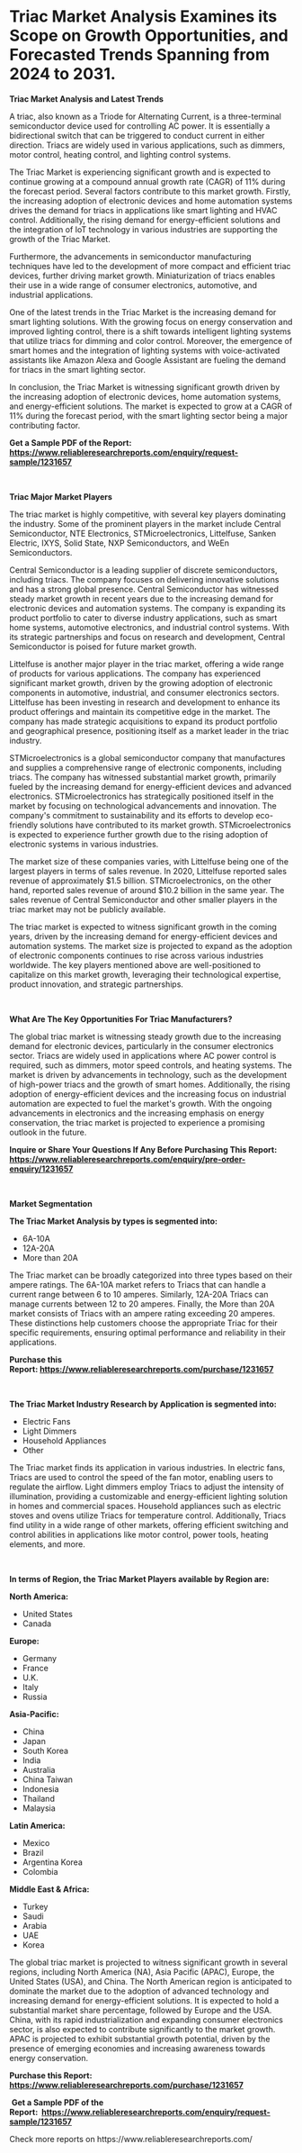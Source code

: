 <p><h1>Triac Market Analysis Examines its Scope on Growth Opportunities, and Forecasted Trends Spanning from 2024 to 2031.</h1></p><p><strong>Triac Market Analysis and Latest Trends</strong></p>
<p><p>A triac, also known as a Triode for Alternating Current, is a three-terminal semiconductor device used for controlling AC power. It is essentially a bidirectional switch that can be triggered to conduct current in either direction. Triacs are widely used in various applications, such as dimmers, motor control, heating control, and lighting control systems.</p><p>The Triac Market is experiencing significant growth and is expected to continue growing at a compound annual growth rate (CAGR) of 11% during the forecast period. Several factors contribute to this market growth. Firstly, the increasing adoption of electronic devices and home automation systems drives the demand for triacs in applications like smart lighting and HVAC control. Additionally, the rising demand for energy-efficient solutions and the integration of IoT technology in various industries are supporting the growth of the Triac Market.</p><p>Furthermore, the advancements in semiconductor manufacturing techniques have led to the development of more compact and efficient triac devices, further driving market growth. Miniaturization of triacs enables their use in a wide range of consumer electronics, automotive, and industrial applications.</p><p>One of the latest trends in the Triac Market is the increasing demand for smart lighting solutions. With the growing focus on energy conservation and improved lighting control, there is a shift towards intelligent lighting systems that utilize triacs for dimming and color control. Moreover, the emergence of smart homes and the integration of lighting systems with voice-activated assistants like Amazon Alexa and Google Assistant are fueling the demand for triacs in the smart lighting sector.</p><p>In conclusion, the Triac Market is witnessing significant growth driven by the increasing adoption of electronic devices, home automation systems, and energy-efficient solutions. The market is expected to grow at a CAGR of 11% during the forecast period, with the smart lighting sector being a major contributing factor.</p></p>
<p><strong>Get a Sample PDF of the Report:&nbsp; <a href="https://www.reliableresearchreports.com/enquiry/request-sample/1231657">https://www.reliableresearchreports.com/enquiry/request-sample/1231657</a></strong></p>
<p>&nbsp;</p>
<p><strong>Triac Major Market Players</strong></p>
<p><p>The triac market is highly competitive, with several key players dominating the industry. Some of the prominent players in the market include Central Semiconductor, NTE Electronics, STMicroelectronics, Littelfuse, Sanken Electric, IXYS, Solid State, NXP Semiconductors, and WeEn Semiconductors.</p><p>Central Semiconductor is a leading supplier of discrete semiconductors, including triacs. The company focuses on delivering innovative solutions and has a strong global presence. Central Semiconductor has witnessed steady market growth in recent years due to the increasing demand for electronic devices and automation systems. The company is expanding its product portfolio to cater to diverse industry applications, such as smart home systems, automotive electronics, and industrial control systems. With its strategic partnerships and focus on research and development, Central Semiconductor is poised for future market growth.</p><p>Littelfuse is another major player in the triac market, offering a wide range of products for various applications. The company has experienced significant market growth, driven by the growing adoption of electronic components in automotive, industrial, and consumer electronics sectors. Littelfuse has been investing in research and development to enhance its product offerings and maintain its competitive edge in the market. The company has made strategic acquisitions to expand its product portfolio and geographical presence, positioning itself as a market leader in the triac industry.</p><p>STMicroelectronics is a global semiconductor company that manufactures and supplies a comprehensive range of electronic components, including triacs. The company has witnessed substantial market growth, primarily fueled by the increasing demand for energy-efficient devices and advanced electronics. STMicroelectronics has strategically positioned itself in the market by focusing on technological advancements and innovation. The company's commitment to sustainability and its efforts to develop eco-friendly solutions have contributed to its market growth. STMicroelectronics is expected to experience further growth due to the rising adoption of electronic systems in various industries.</p><p>The market size of these companies varies, with Littelfuse being one of the largest players in terms of sales revenue. In 2020, Littelfuse reported sales revenue of approximately $1.5 billion. STMicroelectronics, on the other hand, reported sales revenue of around $10.2 billion in the same year. The sales revenue of Central Semiconductor and other smaller players in the triac market may not be publicly available.</p><p>The triac market is expected to witness significant growth in the coming years, driven by the increasing demand for energy-efficient devices and automation systems. The market size is projected to expand as the adoption of electronic components continues to rise across various industries worldwide. The key players mentioned above are well-positioned to capitalize on this market growth, leveraging their technological expertise, product innovation, and strategic partnerships.</p></p>
<p>&nbsp;</p>
<p><strong>What Are The Key Opportunities For Triac Manufacturers?</strong></p>
<p><p>The global triac market is witnessing steady growth due to the increasing demand for electronic devices, particularly in the consumer electronics sector. Triacs are widely used in applications where AC power control is required, such as dimmers, motor speed controls, and heating systems. The market is driven by advancements in technology, such as the development of high-power triacs and the growth of smart homes. Additionally, the rising adoption of energy-efficient devices and the increasing focus on industrial automation are expected to fuel the market's growth. With the ongoing advancements in electronics and the increasing emphasis on energy conservation, the triac market is projected to experience a promising outlook in the future.</p></p>
<p><strong>Inquire or Share Your Questions If Any Before Purchasing This Report: <a href="https://www.reliableresearchreports.com/enquiry/pre-order-enquiry/1231657">https://www.reliableresearchreports.com/enquiry/pre-order-enquiry/1231657</a></strong></p>
<p>&nbsp;</p>
<p><strong>Market Segmentation</strong></p>
<p><strong>The Triac Market Analysis by types is segmented into:</strong></p>
<p><ul><li>6A-10A</li><li>12A-20A</li><li>More than 20A</li></ul></p>
<p><p>The Triac market can be broadly categorized into three types based on their ampere ratings. The 6A-10A market refers to Triacs that can handle a current range between 6 to 10 amperes. Similarly, 12A-20A Triacs can manage currents between 12 to 20 amperes. Finally, the More than 20A market consists of Triacs with an ampere rating exceeding 20 amperes. These distinctions help customers choose the appropriate Triac for their specific requirements, ensuring optimal performance and reliability in their applications.</p></p>
<p><strong>Purchase this Report:&nbsp;<a href="https://www.reliableresearchreports.com/purchase/1231657">https://www.reliableresearchreports.com/purchase/1231657</a></strong></p>
<p>&nbsp;</p>
<p><strong>The Triac Market Industry Research by Application is segmented into:</strong></p>
<p><ul><li>Electric Fans</li><li>Light Dimmers</li><li>Household Appliances</li><li>Other</li></ul></p>
<p><p>The Triac market finds its application in various industries. In electric fans, Triacs are used to control the speed of the fan motor, enabling users to regulate the airflow. Light dimmers employ Triacs to adjust the intensity of illumination, providing a customizable and energy-efficient lighting solution in homes and commercial spaces. Household appliances such as electric stoves and ovens utilize Triacs for temperature control. Additionally, Triacs find utility in a wide range of other markets, offering efficient switching and control abilities in applications like motor control, power tools, heating elements, and more.</p></p>
<p>&nbsp;</p>
<p><strong>In terms of Region, the Triac Market Players available by Region are:</strong></p>
<p>
    <p> <strong> North America: </strong>
        <ul>
            <li>United States</li>
            <li>Canada</li>
        </ul>
        </p> 
    <p> <strong> Europe: </strong>
        <ul>
            <li>Germany</li>
            <li>France</li>
            <li>U.K.</li>
            <li>Italy</li>
            <li>Russia</li>
        </ul>
        </p> 
    <p> <strong> Asia-Pacific: </strong>
        <ul>
            <li>China</li>
            <li>Japan</li>
            <li>South Korea</li>
            <li>India</li>
            <li>Australia</li>
            <li>China Taiwan</li>
            <li>Indonesia</li>
            <li>Thailand</li>
            <li>Malaysia</li>
        </ul>
        </p> 
    <p> <strong> Latin America: </strong>
        <ul>
            <li>Mexico</li>
            <li>Brazil</li>
            <li>Argentina Korea</li>
            <li>Colombia</li>
        </ul>
        </p> 
    <p> <strong> Middle East & Africa: </strong>
        <ul>
            <li>Turkey</li>
            <li>Saudi</li>
            <li>Arabia</li>
            <li>UAE</li>
            <li>Korea</li>
        </ul>
    </p>
    </p>
<p><p>The global triac market is projected to witness significant growth in several regions, including North America (NA), Asia Pacific (APAC), Europe, the United States (USA), and China. The North American region is anticipated to dominate the market due to the adoption of advanced technology and increasing demand for energy-efficient solutions. It is expected to hold a substantial market share percentage, followed by Europe and the USA. China, with its rapid industrialization and expanding consumer electronics sector, is also expected to contribute significantly to the market growth. APAC is projected to exhibit substantial growth potential, driven by the presence of emerging economies and increasing awareness towards energy conservation.</p></p>
<p><strong>Purchase this Report: <a href="https://www.reliableresearchreports.com/purchase/1231657">https://www.reliableresearchreports.com/purchase/1231657</a></strong></p>
<p>&nbsp;<strong>Get a Sample PDF of the Report:&nbsp;&nbsp;<a href="https://www.reliableresearchreports.com/enquiry/request-sample/1231657">https://www.reliableresearchreports.com/enquiry/request-sample/1231657</a></strong></p>
<p><strong></strong></p>
<p>Check more reports on https://www.reliableresearchreports.com/</p>